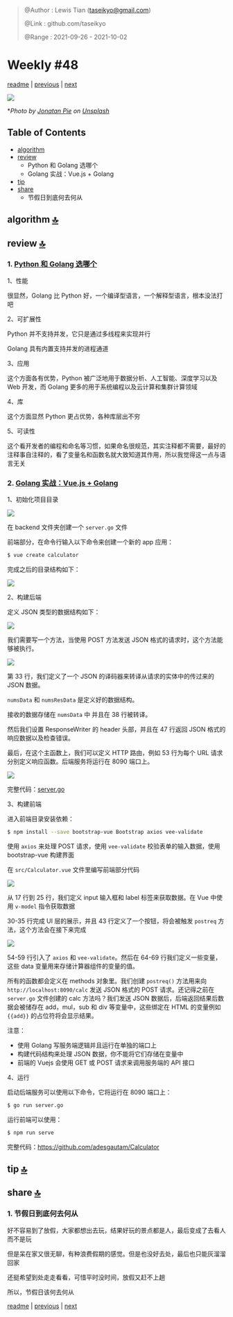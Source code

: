 > @Author  : Lewis Tian (taseikyo@gmail.com)
>
> @Link    : github.com/taseikyo
>
> @Range   : 2021-09-26 - 2021-10-02

# Weekly #48

[readme](../README.md) | [previous](202109W4.md) | [next](202110W2.md)

![](../images/2021/10/jonatan-pie-toqpSEsw_Aw-unsplash.jpg)

\**Photo by [Jonatan Pie](https://unsplash.com/@r3dmax) on [Unsplash](https://unsplash.com/photos/toqpSEsw_Aw)*

## Table of Contents

- [algorithm](#algorithm-)
- [review](#review-)
    - Python 和 Golang 选哪个
    - Golang 实战：Vue.js + Golang
- [tip](#tip-)
- [share](#share-)
    - 节假日到底何去何从

## algorithm [🔝](#weekly-48)

## review [🔝](#weekly-48)

### 1. [Python 和 Golang 选哪个](https://dzone.com/articles/golang-vs-python-which-one-to-choose)

1、性能

很显然，Golang 比 Python 好，一个编译型语言，一个解释型语言，根本没法打吧

2、可扩展性

Python 并不支持并发，它只是通过多线程来实现并行

Golang 具有内置支持并发的进程通道

3、应用

这个方面各有优势，Python 被广泛地用于数据分析、人工智能、深度学习以及 Web 开发，而 Golang 更多的用于系统编程以及云计算和集群计算领域

4、库

这个方面显然 Python 更占优势，各种库层出不穷

5、可读性

这个看开发者的编程和命名等习惯，如果命名很规范，其实注释都不需要，最好的注释事自注释的，看了变量名和函数名就大致知道其作用，所以我觉得这一点与语言无关

### 2. [Golang 实战：Vue.js + Golang](https://adeshg7.medium.com/vuejs-golang-a-rare-combination-53538b6fb918)

1、初始化项目目录

![](../images/2021/10/1_vtaJKeFNo6dKujZYsEi6hw.png)

在 backend 文件夹创建一个 `server.go` 文件

前端部分，在命令行输入以下命令来创建一个新的 app 应用：

```Bash
$ vue create calculator
```

完成之后的目录结构如下：

![](../images/2021/10/1_IUbOGEl5b4ozSYWQmuDM_w.png)

2、构建后端

定义 JSON 类型的数据结构如下：

![](../images/2021/10/1_bBx8qYZkWpg8R92e8gT_5g.png)

我们需要写一个方法，当使用 POST 方法发送 JSON 格式的请求时，这个方法能够被执行。

![](../images/2021/10/1_JaFzDlfYH0LwTwLTOIs2Iw.png)

第 33 行，我们定义了一个 JSON 的译码器来转译从请求的实体中的传过来的 JSON 数据。

`numsData` 和 `numsResData` 是定义好的数据结构。

接收的数据存储在 `numsData` 中 并且在 38 行被转译。

然后我们设置 ResponseWriter 的 header 头部，并且在 47 行返回 JSON 格式的响应数据以及检查错误。

最后，在这个主函数上，我们可以定义 HTTP 路由，例如 53 行为每个 URL 请求分别定义响应函数。后端服务将运行在 8090 端口上。

![](../images/2021/10/1_ug8QMqiNpF9QefRl9uuNuQ.png)

完整代码：[server.go](../code/vue_golang_server.go)

3、构建前端

进入前端目录安装依赖：

```Bash
$ npm install --save bootstrap-vue Bootstrap axios vee-validate
```

使用 `axios` 来处理 POST 请求，使用 `vee-validate` 校验表单的输入数据，使用 bootstrap-vue 构建界面

在 `src/Calculator.vue` 文件里编写前端部分代码

![](../images/2021/10/1_13qy_tphvGcHiOM1wR3KIg.png)

从 17 行到 25 行，我们定义 input 输入框和 label 标签来获取数据。在 Vue 中使用 `v-model` 指令获取数据

30-35 行完成 UI 层的展示，并且 43 行定义了一个按钮，将会被触发 `postreq` 方法，这个方法会在接下来完成

![](../images/2021/10/1_2oy5ZoqYZVh0bF_iml9onw.png)

54-59 行引入了 `axios` 和 `vee-validate`。然后在 64-69 行我们定义一些变量，这些 data 变量用来存储计算器组件的变量的值。

所有的函数都会定义在 methods 对象里。我们创建 `postreq()` 方法用来向 `http://localhost:8090/calc` 发送 JSON 格式的 POST 请求。还记得之前在 `server.go` 文件创建的 calc 方法吗？我们发送 JSON 数据后，后端返回结果后数据会被储存在 add，mul，sub 和 div 等变量中，这些绑定在 HTML 的变量例如 `{{add}}` 的占位符将会显示结果。

注意：

- 使用 Golang 写服务端逻辑并且运行在单独的端口上
- 构建代码结构来处理 JSON 数据，你不能将它们存储在变量中
- 前端的 Vuejs 会使用 GET 或 POST 请求来调用服务端的 API 接口

4、运行

启动后端服务可以使用以下命令，它将运行在 8090 端口上：

```Bash
$ go run server.go
```

运行前端可以使用：

```Bash
$ npm run serve
```

完整代码：https://github.com/adesgautam/Calculator


## tip [🔝](#weekly-48)

## share [🔝](#weekly-48)

### 1. 节假日到底何去何从

好不容易到了放假，大家都想出去玩，结果好玩的景点都是人，最后变成了去看人而不是玩

但是呆在家又很无聊，有种浪费假期的感觉。但是也没好去处，最后也只能灰溜溜回家

还挺希望到处走走看看，可惜平时没时间，放假又赶不上趟

所以，节假日该何去何从

[readme](../README.md) | [previous](202109W4.md) | [next](202110W2.md)
